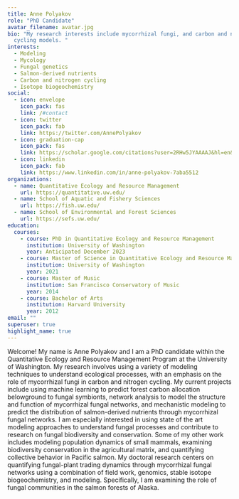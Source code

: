 ```yaml
---
title: Anne Polyakov
role: "PhD Candidate"
avatar_filename: avatar.jpg
bio: "My research interests include mycorrhizal fungi, and carbon and nitrogen
  cycling models. "
interests:
  - Modeling
  - Mycology
  - Fungal genetics
  - Salmon-derived nutrients
  - Carbon and nitrogen cycling
  - Isotope biogeochemistry
social:
  - icon: envelope
    icon_pack: fas
    link: /#contact
  - icon: twitter
    icon_pack: fab
    link: https://twitter.com/AnnePolyakov
  - icon: graduation-cap
    icon_pack: fas
    link: https://scholar.google.com/citations?user=2RHw5JYAAAAJ&hl=en&oi=ao
  - icon: linkedin
    icon_pack: fab
    link: https://www.linkedin.com/in/anne-polyakov-7aba5512
organizations:
  - name: Quantitative Ecology and Resource Management
    url: https://quantitative.uw.edu/
  - name: School of Aquatic and Fishery Sciences
    url: https://fish.uw.edu/
  - name: School of Environmental and Forest Sciences
    url: https://sefs.uw.edu/
education:
  courses:
    - course: PhD in Quantitative Ecology and Resource Management
      institution: University of Washington
      year: Anticipated December 2023
    - course: Master of Science in Quantitative Ecology and Resource Management
      institution: University of Washington
      year: 2021
    - course: Master of Music
      institution: San Francisco Conservatory of Music
      year: 2014
    - course: Bachelor of Arts
      institution: Harvard University
      year: 2012
email: ""
superuser: true
highlight_name: true
---
```

Welcome! My name is Anne Polyakov and I am a PhD candidate within the Quantitative Ecology and Resource Management Program at the University of Washington. My research involves using a variety of modeling techniques to understand ecological processes, with an emphasis on the role of mycorrhizal fungi in carbon and nitrogen cycling. My current projects include using machine learning to predict forest carbon allocation belowground to fungal symbionts, network analysis to model the structure and function of mycorrhizal fungal networks, and mechanistic modeling to predict the distribution of salmon-derived nutrients through mycorrhizal fungal networks. I am especially interested in using state of the art modeling approaches to understand fungal processes and contribute to research on fungal biodiversity and conservation. Some of my other work includes modeling population dynamics of small mammals, examining biodiversity conservation in the agricultural matrix, and quantifying collective behavior in Pacific salmon. My doctoral research centers on quantifying fungal-plant trading dynamics through mycorrhizal fungal networks using a combination of field work, genomics, stable isotope biogeochemistry, and modeling. Specifically, I am examining the role of fungal communities in the salmon forests of Alaska. 
